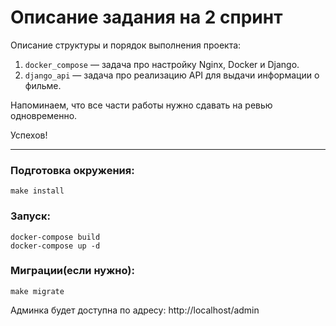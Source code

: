 # Описание задания на 2 спринт
 
Описание структуры и порядок выполнения проекта:

1. `docker_compose` — задача про настройку Nginx, Docker и Django.
2. `django_api` — задача про реализацию API для выдачи информации о фильме.

Напоминаем, что все части работы нужно сдавать на ревью одновременно.

Успехов!

<hr>


### Подготовка окружения:

    make install


### Запуск:

    docker-compose build
    docker-compose up -d

### Миграции(если нужно):
    
    make migrate

Админка будет доступна по адресу: http://localhost/admin